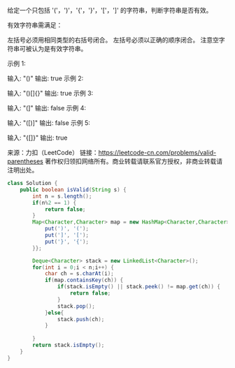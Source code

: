 给定一个只包括 '('，')'，'{'，'}'，'['，']' 的字符串，判断字符串是否有效。

有效字符串需满足：

左括号必须用相同类型的右括号闭合。
左括号必须以正确的顺序闭合。
注意空字符串可被认为是有效字符串。

示例 1:

输入: "()"
输出: true
示例 2:

输入: "()[]{}"
输出: true
示例 3:

输入: "(]"
输出: false
示例 4:

输入: "([)]"
输出: false
示例 5:

输入: "{[]}"
输出: true

来源：力扣（LeetCode）
链接：https://leetcode-cn.com/problems/valid-parentheses
著作权归领扣网络所有。商业转载请联系官方授权，非商业转载请注明出处。

```java
class Solution {
    public boolean isValid(String s) {
        int n = s.length();
        if(n%2 == 1) {
            return false;
        }
        Map<Character,Character> map = new HashMap<Character,Character>(){{
            put(')', '(');
            put(']', '[');
            put('}', '{');
        }};

        Deque<Character> stack = new LinkedList<Character>();
        for(int i = 0;i < n;i++) {
            char ch = s.charAt(i);
            if(map.containsKey(ch)) {
                if(stack.isEmpty() || stack.peek() != map.get(ch)) {
                    return false;
                }
                stack.pop();
            }else{
                stack.push(ch);
            }
            
        }
        return stack.isEmpty();
    }
}
```

